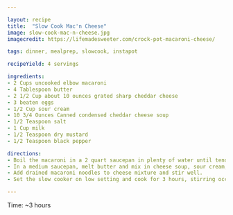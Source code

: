 ```yaml
---

layout: recipe
title:  "Slow Cook Mac'n Cheese"
image: slow-cook-mac-n-cheese.jpg
imagecredit: https://lifemadesweeter.com/crock-pot-macaroni-cheese/

tags: dinner, mealprep, slowcook, instapot

recipeYield: 4 servings

ingredients:
- 2 Cups uncooked elbow macaroni
- 4 Tablespoon butter
- 2 1/2 Cup about 10 ounces grated sharp cheddar cheese
- 3 beaten eggs
- 1/2 Cup sour cream
- 10 3/4 Ounces Canned condensed cheddar cheese soup
- 1/2 Teaspoon salt
- 1 Cup milk
- 1/2 Teaspoon dry mustard
- 1/2 Teaspoon black pepper

directions:
- Boil the macaroni in a 2 quart saucepan in plenty of water until tender, about 7 minutes. Drain
- In a medium saucepan, melt butter and mix in cheese soup, sour cream, salt, milk, mustard, pepper, eggs and cheddar cheese.
- Add drained macaroni noodles to cheese mixture and stir well.
- Set the slow cooker on low setting and cook for 3 hours, stirring occasionally.

---
```


Time: ~3 hours
